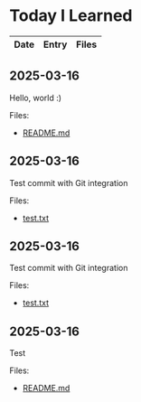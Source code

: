 # Today I Learned

| Date | Entry | Files |
| --- | --- | --- |

## 2025-03-16

Hello, world :)
<!-- notion-synced: true -->

Files:
- [README.md](files/2025-03-16_README.md)

## 2025-03-16

Test commit with Git integration
<!-- notion-synced: true -->

Files:
- [test.txt](files/2025-03-16_test.txt)

## 2025-03-16

Test commit with Git integration
<!-- notion-synced: true -->

Files:
- [test.txt](files/2025-03-16_test.txt)

## 2025-03-16

Test
<!-- notion-synced: true -->

Files:
- [README.md](files/2025-03-16_README.md)
